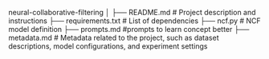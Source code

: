 neural-collaborative-filtering
│
├── README.md                     # Project description and instructions
├── requirements.txt              # List of dependencies
├── ncf.py                        # NCF model definition
├── prompts.md                    #prompts to learn concept better
├── metadata.md                   # Metadata related to the project, such as dataset descriptions, model configurations, and experiment settings

